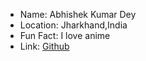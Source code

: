 - Name: Abhishek Kumar Dey
- Location: Jharkhand,India
- Fun Fact: I love anime
- Link: [Github](https://github.com/abhishekdey4444)